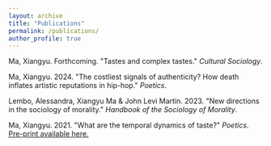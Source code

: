 ```yaml
---
layout: archive
title: "Publications"
permalink: /publications/
author_profile: true
---
```


Ma, Xiangyu. Forthcoming. "Tastes and complex tastes." *Cultural Sociology*.

Ma, Xiangyu. 2024. "The costliest signals of authenticity? How death inflates artistic reputations in hip-hop." *Poetics*.

Lembo, Alessandra, Xiangyu Ma & John Levi Martin. 2023. "New directions in the sociology of morality." *Handbook of the Sociology of Morality*.

Ma, Xiangyu. 2021. "What are the temporal dynamics of taste?" *Poetics*. [Pre-print available here.](/files/papers/ma_2021.pdf)
 




